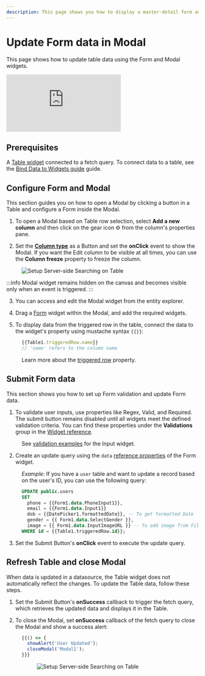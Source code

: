 ```yaml
---
description: This page shows you how to display a master-detail form and update table data using a JSON form and Form widget.
---
```

# Update Form data in Modal

This page shows how to update table data using the Form and Modal widgets.

<div style={{ position: "relative", paddingBottom: "calc(50.520833333333336% + 41px)", height: "0", width: "100%" }}>
  <iframe src="https://demo.arcade.software/eFTz0xQWOYjW79EcjU5S?embed" frameborder="0" loading="lazy" webkitallowfullscreen mozallowfullscreen allowfullscreen style={{ position: "absolute", top: "0", left: "0", width: "100%", height: "100%", colorScheme: "light" }} title="Appsmith | Connect Data">
  </iframe>
</div>

## Prerequisites

A [Table widget](/reference/widgets/table#table-data-arrayobject) connected to a fetch query. To connect data to a table, see the [Bind Data to Widgets guide](/core-concepts/building-ui/dynamic-ui) guide.



## Configure Form and Modal


This section guides you on how to open a Modal by clicking a button in a Table and configure a Form inside the Modal.

1. To open a Modal based on Table row selection, select **Add a new column** and then click on the gear icon ⚙️ from the column's properties pane.

2. Set the [**Column type**](/reference/widgets/table/column-settings#properties) as a Button and set the **onClick** event to show the Modal. If you want the Edit column to be visible at all times, you can use the **Column freeze** property to freeze the column.


<figure>
  <img src="/img/show-modal-2.gif" style= {{width:"560px", height:"auto"}} alt="Setup Server-side Searching on Table"/>
   <figcaption align = "center"><i></i></figcaption>
</figure>




:::info
Modal widget remains hidden on the canvas and becomes visible only when an event is triggered. 
:::

3. You can access and edit the Modal widget from the entity explorer.

4. Drag a [Form](/reference/widgets/form) widget within the Modal, and add the required widgets.

5. To display data from the triggered row in the table, connect the data to the widget's property using mustache syntax `{{}}`:

<dd>


```js
{{Table1.triggeredRow.name}}
// 'name' refers to the column name
```

Learn more about the [triggered row](/reference/widgets/table#triggeredrow-object) property.


</dd>

## Submit Form data

This section shows you how to set up Form validation and update Form data.

1. To validate user inputs, use properties like Regex, Valid, and Required. The submit button remains disabled until all widgets meet the defined validation criteria. You can find these properties under the **Validations** group in the [Widget reference](/reference/widgets). 

<dd>


See [validation examples](/reference/widgets/input#regex-string) for the Input widget.

</dd>


2. Create an update query using the `data` [reference properties](/reference/widgets/form#data-object) of the Form widget.

<dd>

*Example:* If you have a `user` table and want to update a record based on the user's ID, you can use the following query:

```sql
UPDATE public.users
SET 
  phone = {{Form1.data.PhoneInput1}},
  email = {{Form1.data.Input1}}
  dob = {{DatePicker1.formattedDate}}, -- To get formatted Date
  gender = {{ Form1.data.SelectGender }},
  image = {{ Form1.data.InputImageURL }} -- To add image from Filepicker widget use: {FilePicker1.files[0].data}}
WHERE id = {{Table1.triggeredRow.id}};
```


</dd>


3. Set the Submit Button's **onClick** event to execute the update query.


##  Refresh Table and close Modal

When data is updated in a datasource, the Table widget does not automatically reflect the changes. To update the Table data, follow these steps.

1. Set the Submit Button's **onSuccess** callback to trigger the fetch query, which retrieves the updated data and displays it in the Table.
 
2. To close the Modal, set **onSuccess** callback of the fetch query to close the Modal and show a success alert:

<dd>

```js
{{() => {
  showAlert('User Updated');
  closeModal('Modal1');
}}}
```


<figure>
  <img src="/img/trigger-multi-query-1.gif" style= {{width:"560px", height:"auto"}} alt="Setup Server-side Searching on Table"/>
   <figcaption align = "center"><i></i></figcaption>
</figure>




</dd>

